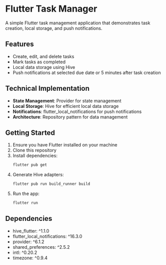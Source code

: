 # Flutter Task Manager

A simple Flutter task management application that demonstrates task creation, local storage, and push notifications.

## Features

- Create, edit, and delete tasks
- Mark tasks as completed
- Local data storage using Hive
- Push notifications at selected due date or 5 minutes after task creation

## Technical Implementation

- **State Management**: Provider for state management
- **Local Storage**: Hive for efficient local data storage
- **Notifications**: flutter_local_notifications for push notifications
- **Architecture**: Repository pattern for data management

## Getting Started

1. Ensure you have Flutter installed on your machine
2. Clone this repository
3. Install dependencies:
   ```bash
   flutter pub get
   ```
4. Generate Hive adapters:
   ```bash
   flutter pub run build_runner build
   ```
5. Run the app:
   ```bash
   flutter run
   ```

## Dependencies

- hive_flutter: ^1.1.0
- flutter_local_notifications: ^16.3.0
- provider: ^6.1.2
- shared_preferences: ^2.5.2
- intl: ^0.20.2
- timezone: ^0.9.4

